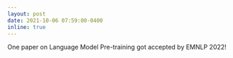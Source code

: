 ```yaml
---
layout: post
date: 2021-10-06 07:59:00-0400
inline: true
---
```


One paper on Language Model Pre-training got accepted by EMNLP 2022!
